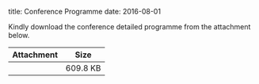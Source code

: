 title: Conference Programme
date: 2016-08-01  

Kindly download the conference detailed programme from the attachment below. 

| Attachment | Size |
|---|---|
|<a href="/files/4M-IWMF2016 Detailed-programme.pdf"></a> | 609.8 KB |
